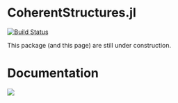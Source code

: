 # CoherentStructures.jl
[![Build Status](https://travis-ci.org/CoherentStructures/CoherentStructures.jl.svg?branch=master)](https://travis-ci.org/CoherentStructures/CoherentStructures.jl)

This package (and this page) are still under construction. 

# Documentation
[![][docs-latest-img]][docs-latest-url]

[docs-latest-img]: https://img.shields.io/badge/docs-latest-blue.svg
[docs-latest-url]: http://coherentstructures.github.io/CoherentStructures.jl/latest/

